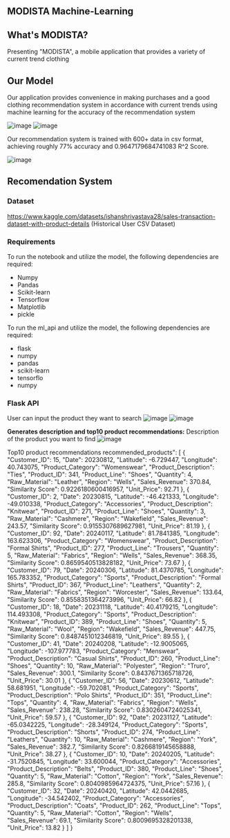 ## MODISTA Machine-Learning

## What's MODISTA?
Presenting "MODISTA", a mobile application that provides a variety of current trend clothing

## Our Model
Our application provides convenience in making purchases and a good clothing recommendation system in accordance with current trends using machine learning for the accuracy of the recommendation system

![image](https://github.com/Modista-Team/Machine-Learning/assets/170929755/a53e76ce-4573-4b86-8640-40d415b22663)
![image](https://github.com/Modista-Team/Machine-Learning/assets/170929755/31444bbc-a1c9-4481-aa94-c1b585e64d82)

Our recommendation system is trained with 600+ data in csv format, achieving roughly 77% accuracy and 0.9647179684741083 R^2 Score.

![image](https://github.com/Modista-Team/Machine-Learning/assets/170929755/3e42f95d-7204-4449-9e56-38295b7865be)

## Recomendation System
### Dataset
https://www.kaggle.com/datasets/ishanshrivastava28/sales-transaction-dataset-with-product-details (Historical User CSV Dataset)

### Requirements
To run the notebook and utilize the model, the following dependencies are required:
- Numpy
- Pandas
- Scikit-learn
- Tensorflow
- Matplotlib
- pickle

To run the ml_api and utilize the model, the following dependencies are required:
- flask
- numpy
- pandas
- scikit-learn
- tensorflo
- numpy

### Flask API
User can input the product they want to search
![image](https://github.com/Modista-Team/Machine-Learning/assets/170929755/4232ccad-5ae2-4652-9751-2aeac9171d68)
![image](https://github.com/Modista-Team/Machine-Learning/assets/170929755/cfbfd93a-2503-438d-961b-2625f1053950)

**Generates description and top10 product recommendations:**
Description of the product you want to find
![image](https://github.com/Modista-Team/Machine-Learning/assets/170929755/d76cba97-2d4c-46fa-87b8-17b49b7fd0d7)

Top10 product recommendations
recommended_products": [
    {
      "Customer_ID": 15,
      "Date": 20230812,
      "Latitude": -6.729447,
      "Longitude": 40.743075,
      "Product_Category": "Womenswear",
      "Product_Description": "Ties",
      "Product_ID": 341,
      "Product_Line": "Shoes",
      "Quantity": 4,
      "Raw_Material": "Leather",
      "Region": "Wells",
      "Sales_Revenue": 370.84,
      "Similarity Score": 0.9226180600416957,
      "Unit_Price": 92.71
    },
    {
      "Customer_ID": 2,
      "Date": 20230815,
      "Latitude": -46.421333,
      "Longitude": -49.010338,
      "Product_Category": "Accessories",
      "Product_Description": "Knitwear",
      "Product_ID": 271,
      "Product_Line": "Shoes",
      "Quantity": 3,
      "Raw_Material": "Cashmere",
      "Region": "Wakefield",
      "Sales_Revenue": 243.57,
      "Similarity Score": 0.9155307689627981,
      "Unit_Price": 81.19
    },
    {
      "Customer_ID": 92,
      "Date": 20240117,
      "Latitude": 81.7841385,
      "Longitude": 163.623306,
      "Product_Category": "Womenswear",
      "Product_Description": "Formal Shirts",
      "Product_ID": 277,
      "Product_Line": "Trousers",
      "Quantity": 5,
      "Raw_Material": "Fabrics",
      "Region": "Wells",
      "Sales_Revenue": 368.35,
      "Similarity Score": 0.8659540513828182,
      "Unit_Price": 73.67
    },
    {
      "Customer_ID": 79,
      "Date": 20240306,
      "Latitude": 81.4370785,
      "Longitude": 165.783352,
      "Product_Category": "Sports",
      "Product_Description": "Formal Shirts",
      "Product_ID": 367,
      "Product_Line": "Leathers",
      "Quantity": 2,
      "Raw_Material": "Fabrics",
      "Region": "Worcester",
      "Sales_Revenue": 133.64,
      "Similarity Score": 0.8558351364273996,
      "Unit_Price": 66.82
    },
    {
      "Customer_ID": 18,
      "Date": 20231118,
      "Latitude": 40.4179215,
      "Longitude": 114.493308,
      "Product_Category": "Sports",
      "Product_Description": "Knitwear",
      "Product_ID": 389,
      "Product_Line": "Shoes",
      "Quantity": 5,
      "Raw_Material": "Wool",
      "Region": "Wakefield",
      "Sales_Revenue": 447.75,
      "Similarity Score": 0.8487451012346819,
      "Unit_Price": 89.55
    },
    {
      "Customer_ID": 41,
      "Date": 20240208,
      "Latitude": -12.9005065,
      "Longitude": -107.977783,
      "Product_Category": "Menswear",
      "Product_Description": "Casual Shirts",
      "Product_ID": 260,
      "Product_Line": "Shoes",
      "Quantity": 10,
      "Raw_Material": "Polyester",
      "Region": "Truro",
      "Sales_Revenue": 300.1,
      "Similarity Score": 0.8437671365718726,
      "Unit_Price": 30.01
    },
    {
      "Customer_ID": 56,
      "Date": 20230612,
      "Latitude": 58.681951,
      "Longitude": -59.702081,
      "Product_Category": "Sports",
      "Product_Description": "Polo Shirts",
      "Product_ID": 351,
      "Product_Line": "Tops",
      "Quantity": 4,
      "Raw_Material": "Fabrics",
      "Region": "Wells",
      "Sales_Revenue": 238.28,
      "Similarity Score": 0.8302604724025341,
      "Unit_Price": 59.57
    },
    {
      "Customer_ID": 92,
      "Date": 20231127,
      "Latitude": -65.0342225,
      "Longitude": -28.349124,
      "Product_Category": "Sports",
      "Product_Description": "Shorts",
      "Product_ID": 274,
      "Product_Line": "Leathers",
      "Quantity": 10,
      "Raw_Material": "Cashmere",
      "Region": "York",
      "Sales_Revenue": 382.7,
      "Similarity Score": 0.8266819145658888,
      "Unit_Price": 38.27
    },
    {
      "Customer_ID": 10,
      "Date": 20240205,
      "Latitude": -31.7520845,
      "Longitude": 33.600044,
      "Product_Category": "Accessories",
      "Product_Description": "Belts",
      "Product_ID": 380,
      "Product_Line": "Shoes",
      "Quantity": 5,
      "Raw_Material": "Cotton",
      "Region": "York",
      "Sales_Revenue": 285.8,
      "Similarity Score": 0.8040985964724375,
      "Unit_Price": 57.16
    },
    {
      "Customer_ID": 32,
      "Date": 20240420,
      "Latitude": 42.0442685,
      "Longitude": -34.542402,
      "Product_Category": "Accessories",
      "Product_Description": "Coats",
      "Product_ID": 262,
      "Product_Line": "Tops",
      "Quantity": 5,
      "Raw_Material": "Cotton",
      "Region": "Wells",
      "Sales_Revenue": 69.1,
      "Similarity Score": 0.8009695328201338,
      "Unit_Price": 13.82
    }
  ]
}



